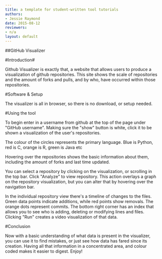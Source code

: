 ```yaml
---
title: a template for student-written tool tutorials
authors:
- Jessie Raymond
date: 2015-08-12
reviewers:
- n/a
layout: default
---
```

##GitHub Visualizer

#Introduction#

Github Visualizer is exactly that, a website that allows users to produce a visualization of github repositories. This site shows the scale of repositories and the amount of forks and pulls, and by who, have occurred within those repositories.

#Software & Setup

The visualizer is all in browser, so there is no download, or setup needed. 

#Using the tool

To begin enter in a username from github at the top of the page under "GitHub username". Making sure the "show" button is white, click it to be shown a visualization of the user's repositories. 

The colour of the circles represents the primary language. Blue is Python, red is C, orange is R, green is Java etc

Hovering over the repositories shows the basic information about them, including the amount of forks and last time updated. 

You can select a repository by clicking on the visualization, or scrolling in the top bar. Click "Analyze" to view repository.
This action overlays a graph on the repository visualization, but you can alter that by hovering over the navigation bar. 

In the individual repository view there's a timeline of changes to the files. Green data points indicate additions, while red points show removals. 
The orange dots represent commits. 
The bottom right corner has an index that allows you to see who is adding, deleting or modifying lines and files. 
Clicking "Run" creates a video visualization of that data. 

#Conclusion

Now with a basic understanding of what data is present in the visualizer, you can use it to find mistakes, or just see how data has fared since its creation. 
Having all that information in a concentrated area, and colour coded makes it easier to digest. 
Enjoy!


